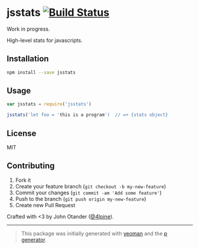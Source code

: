 # jsstats [![Build Status](https://secure.travis-ci.org/johnotander/jsstats.png?branch=master)](https://travis-ci.org/johnotander/jsstats)

Work in progress.

High-level stats for javascripts.

## Installation

```bash
npm install --save jsstats
```

## Usage

```javascript
var jsstats = require('jsstats')

jsstats('let foo = 'this is a program')  // => {stats object}
```

## License

MIT

## Contributing

1. Fork it
2. Create your feature branch (`git checkout -b my-new-feature`)
3. Commit your changes (`git commit -am 'Add some feature'`)
4. Push to the branch (`git push origin my-new-feature`)
5. Create new Pull Request

Crafted with <3 by John Otander ([@4lpine](https://twitter.com/4lpine)).

***

> This package was initially generated with [yeoman](http://yeoman.io) and the [p generator](https://github.com/johnotander/generator-p.git).
